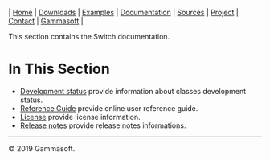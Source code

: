| [Home](home.md) | [Downloads](downloads.md) | [Examples](examples.md) | [Documentation](documentation.md) | [Sources](https://github.com/gammasoft71/xtd.tunit) | [Project](https://sourceforge.net/projects/tunitpro/) | [Contact](contact.md) | [Gammasoft](https://gammasoft71.wixsite.com/gammasoft) |

This section contains the Switch documentation. ​

# In This Section

* [Development status](development_status.md) provide information about classes development status.
* [Reference Guide](https://codedocs.xyz/gammasoft71/xtd.tunit/) provide online user reference guide.
* [License](license.md) provide license information.
* [Release notes](release_notes.md) provide release notes informations.

______________________________________________________________________________________________

© 2019 Gammasoft.
